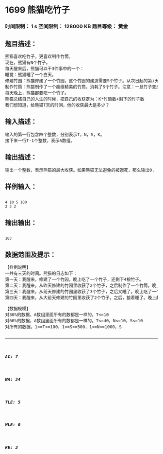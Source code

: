 # 1699 熊猫吃竹子   
### 时间限制： 1 s     空间限制： 128000 KB     题目等级： 黄金  
## 题目描述：  

<pre>
熊猫喜欢吃竹子，更喜欢制作竹筒。
现在，熊猫有N个竹子。
每天醒来后，熊猫可以干3件事中的一个：
睡觉：熊猫睡了一个白天。
修建竹园：熊猫修建了一个竹园，这个竹园的建造需要S个竹子。从次日起的第i天，这个竹园将在清晨向熊猫提供A[i]根竹子。
制作竹筒：熊猫制作了一个超级精美的竹筒，消耗了S个竹子。注意：一旦竹子变成竹筒，熊猫就不能吃它了。
每天晚上，熊猫都要吃一个竹子。
熊猫总结自己的人生的时候，把自己的收获定为：K*竹筒数+剩下的竹子数
我们想知道，给熊猫T天的时间，他的收获最大是多少？
</pre>
  
  
## 输入描述：  

<pre>
输入的第一行包含四个整数，分别表示T，N，S，K。  
接下来一行T-1个整数，表示A数组。
</pre>
  
  
## 输出描述：  

<pre>
输出一个整数，表示熊猫的最大收获。如果熊猫无法避免的被饿死，那么输出0.
</pre>
  
  
## 样例输入：  

<pre><code>
4 10 5 100  
2 3 2
</code></pre>
  
  
## 输出输出：  

<pre><code>
103
</code></pre>
  
  
## 数据范围及提示：  

<pre>
【样例说明】  
一共有三天的时间。熊猫的日志如下：  
第一天：我醒来，修建了一个竹园，晚上吃了一个竹子，还剩下4根竹子。  
第二天：我醒来，从昨天修建的竹园里收获了2个竹子，之后制作了一个竹筒，晚上吃了一个竹子，之后就没有竹子剩下了。  
第三天：我醒来，从前天修建的竹园里收获了3个竹子，之后又睡了。晚上吃了一个竹子，还剩2个。  
第四天：我醒来，从大前天修建的竹园里收获了2个竹子，之后，接着睡了。晚上起来吃了一个竹子，发现还剩下3个竹子。我总结了我这4天的生活：制作了一个竹筒，剩下了三个竹子，所以收获是103。  
  
【数据规模】  
对30%的数据，A数组里面所有的数都是一样的。T<=10  
对60%的数据，A数组里面所有的数都是一样的。T<=40，N<=10，S<=10  
对所有的数据，1<=T<=100，1<=S<=500，1<=N<=1000，S<K<=100000，  
A[i]是不超过50的自然数。
</pre>
  
  
***  

##### AC: 7  
##### WA: 34  
##### TLE: 5  
##### MLE: 0  
##### RE: 3  
